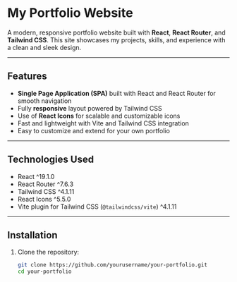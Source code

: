# My Portfolio Website

A modern, responsive portfolio website built with **React**, **React Router**, and **Tailwind CSS**. This site showcases my projects, skills, and experience with a clean and sleek design.

---

## Features

- **Single Page Application (SPA)** built with React and React Router for smooth navigation
- Fully **responsive** layout powered by Tailwind CSS
- Use of **React Icons** for scalable and customizable icons
- Fast and lightweight with Vite and Tailwind CSS integration
- Easy to customize and extend for your own portfolio

---

## Technologies Used

- React ^19.1.0
- React Router ^7.6.3
- Tailwind CSS ^4.1.11
- React Icons ^5.5.0
- Vite plugin for Tailwind CSS (`@tailwindcss/vite`) ^4.1.11

---

## Installation

1. Clone the repository:

   ```bash
   git clone https://github.com/yourusername/your-portfolio.git
   cd your-portfolio
